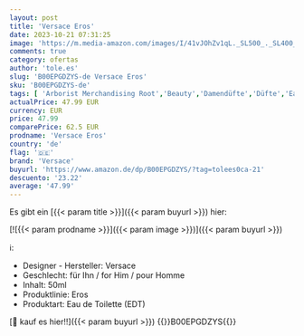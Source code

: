 ```yaml
---
layout: post
title: 'Versace Eros'
date: 2023-10-21 07:31:25
image: 'https://m.media-amazon.com/images/I/41vJOhZv1qL._SL500_._SL400_.jpg'
comments: true
category: ofertas
author: 'tole.es'
slug: 'B00EPGDZYS-de Versace Eros'
sku: 'B00EPGDZYS-de'
tags: [ 'Arborist Merchandising Root','Beauty','Damendüfte','Düfte','Eau de Toilette für Damen','Kosmetik','versace','🇩🇪', ]
actualPrice: 47.99 EUR
currency: EUR
price: 47.99
comparePrice: 62.5 EUR
prodname: 'Versace Eros'
country: 'de'
flag: '🇩🇪'
brand: 'Versace'
buyurl: 'https://www.amazon.de/dp/B00EPGDZYS/?tag=tolees0ca-21'
descuento: '23.22'
average: '47.99'
---
```


Es gibt ein [{{< param title >}}]({{< param buyurl >}}) hier:

[![{{< param prodname >}}]({{< param image >}})]({{< param buyurl >}})

ℹ️:

- Designer - Hersteller: Versace
- Geschlecht: für Ihn / for Him / pour Homme
- Inhalt: 50ml
- Produktlinie: Eros
- Produktart: Eau de Toilette (EDT)

[🛒 kauf es hier!!]({{< param buyurl >}})
{{<world>}}B00EPGDZYS{{</world>}}
